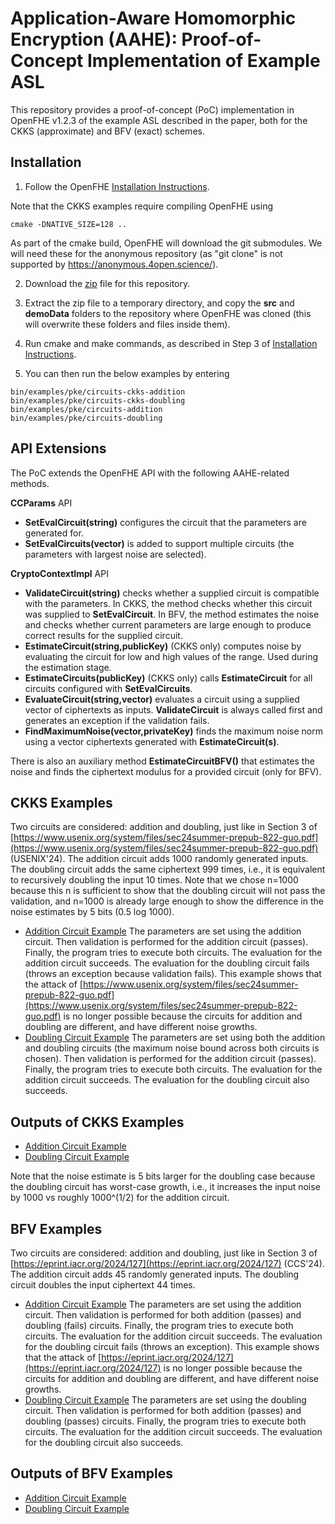 Application-Aware Homomorphic Encryption (AAHE): Proof-of-Concept Implementation of Example ASL
=====================================

This repository provides a proof-of-concept (PoC) implementation in OpenFHE v1.2.3 of the example ASL described in the paper, both for the CKKS (approximate) and BFV (exact) schemes.

## Installation

1. Follow the OpenFHE [Installation Instructions](https://openfhe-development.readthedocs.io/en/latest/sphinx_rsts/intro/installation/installation.html).

Note that the CKKS examples require compiling OpenFHE using

```
cmake -DNATIVE_SIZE=128 ..
```

As part of the cmake build, OpenFHE will download the git submodules. We will need these for the anonymous repository (as "git clone" is not supported by https://anonymous.4open.science/). 

2. Download the <a href="https://anonymous.4open.science/api/repo/openfhe-development-0EE7/zip" target="_blank">zip</a> file for this repository.

3. Extract the zip file to a temporary directory, and copy the **src** and **demoData** folders to the repository where OpenFHE was cloned (this will overwrite these folders and files inside them).

4. Run cmake and make commands, as described in Step 3 of [Installation Instructions](https://openfhe-development.readthedocs.io/en/latest/sphinx_rsts/intro/installation/installation.html).

5. You can then run the below examples by entering

```
bin/examples/pke/circuits-ckks-addition
bin/examples/pke/circuits-ckks-doubling
bin/examples/pke/circuits-addition
bin/examples/pke/circuits-doubling
``` 

## API Extensions

The PoC extends the OpenFHE API with the following AAHE-related methods.

**CCParams** API
* **SetEvalCircuit(string)** configures the circuit that the parameters are generated for.
* **SetEvalCircuits(vector<string>)** is added to support multiple circuits (the parameters with largest noise are selected).

**CryptoContextImpl** API
* **ValidateCircuit(string)** checks whether a supplied circuit is compatible with the parameters.
In CKKS, the method checks whether this circuit was supplied to **SetEvalCircuit**. In BFV, the method estimates the noise
and checks whether current parameters are large enough to produce correct results for the supplied circuit.
* **EstimateCircuit(string,publicKey)** (CKKS only) computes noise by evaluating the circuit for low and high values of the range. Used during the estimation stage.
* **EstimateCircuits(publicKey)** (CKKS only) calls **EstimateCircuit** for all circuits configured with **SetEvalCircuits**.
* **EvaluateCircuit(string,vector<Ciphertext>)** evaluates a circuit using a supplied vector of ciphertexts as inputs. **ValidateCircuit** is always called first and generates an exception if the validation fails.
* **FindMaximumNoise(vector<Ciphertext>,privateKey)** finds the maximum noise norm using a vector ciphertexts generated with **EstimateCircuit(s)**.

There is also an auxiliary method **EstimateCircuitBFV()** that estimates the noise and finds the ciphertext modulus for a provided circuit (only for BFV).

## CKKS Examples

Two circuits are considered: addition and doubling, just like in Section 3 of [https://www.usenix.org/system/files/sec24summer-prepub-822-guo.pdf](https://www.usenix.org/system/files/sec24summer-prepub-822-guo.pdf) (USENIX'24). The addition circuit adds 1000 randomly generated inputs.
The doubling circuit adds the same ciphertext 999 times, i.e., it is equivalent to recursively doubling the input 10 times.
Note that we chose n=1000 because this n is sufficient to show that the doubling circuit will not pass the validation, and n=1000 is already large enough
to show the difference in the noise estimates by 5 bits (0.5 log 1000).

* [Addition Circuit Example](src/pke/examples/circuits-ckks-addition.cpp) The parameters are set using the addition circuit.
Then validation is performed for the addition circuit (passes). Finally, the program tries to execute
both circuits. The evaluation for the addition circuit succeeds. The evaluation for the doubling circuit fails (throws an exception because validation fails). This example shows
that the attack of [https://www.usenix.org/system/files/sec24summer-prepub-822-guo.pdf](https://www.usenix.org/system/files/sec24summer-prepub-822-guo.pdf) is no longer possible because the circuits for addition and doubling are different, and have different noise growths.
* [Doubling Circuit Example](src/pke/examples/circuits-ckks-doubling.cpp) The parameters are set using both the addition and doubling circuits (the maximum noise bound across both circuits is chosen).
Then validation is performed for the addition circuit (passes). Finally, the program tries to execute
both circuits. The evaluation for the addition circuit succeeds. The evaluation for the doubling circuit also succeeds.

## Outputs of CKKS Examples

* [Addition Circuit Example](src/pke/examples/circuits-ckks-addition.txt)
* [Doubling Circuit Example](src/pke/examples/circuits-ckks-doubling.txt)

Note that the noise estimate is 5 bits larger for the doubling case because the doubling
circuit has worst-case growth, i.e., it increases the input noise by 1000 vs roughly 1000^(1/2) for the addition circuit.

## BFV Examples

Two circuits are considered: addition and doubling, just like in Section 3 of [https://eprint.iacr.org/2024/127](https://eprint.iacr.org/2024/127) (CCS'24). The addition circuit adds 45 randomly generated inputs.
The doubling circuit doubles the input ciphertext 44 times.

* [Addition Circuit Example](src/pke/examples/circuits-addition.cpp) The parameters are set using the addition circuit.
Then validation is performed for both addition (passes) and doubling (fails) circuits. Finally, the program tries to execute
both circuits. The evaluation for the addition circuit succeeds. The evaluation for the doubling circuit fails (throws an exception). This example shows
that the attack of [https://eprint.iacr.org/2024/127](https://eprint.iacr.org/2024/127) is no longer possible because the circuits for addition and doubling are different, and have different noise growths.
* [Doubling Circuit Example](src/pke/examples/circuits-doubling.cpp) The parameters are set using the doubling circuit.
Then validation is performed for both addition (passes) and doubling (passes) circuits. Finally, the program tries to execute
both circuits. The evaluation for the addition circuit succeeds. The evaluation for the doubling circuit also succeeds.

## Outputs of BFV Examples

* [Addition Circuit Example](src/pke/examples/circuits-addition.txt)
* [Doubling Circuit Example](src/pke/examples/circuits-doubling.txt)

